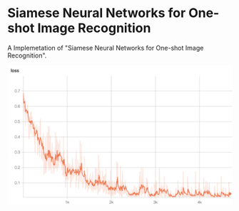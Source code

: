 # Siamese Neural Networks for One-shot Image Recognition
A Implemetation of "Siamese Neural Networks for One-shot Image Recognition".

![Alt_Text](res/train_loss.png)
